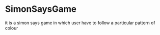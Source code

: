 # SimonSaysGame
it is a simon says game in which user have to follow a particular pattern of colour
